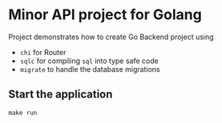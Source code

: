 # Minor API project for Golang

Project demonstrates how to create Go Backend project using
* `chi` for Router
* `sqlc` for compiling `sql` into type safe code
* `migrate` to handle the database migrations

## Start the application

```shell
make run
```

